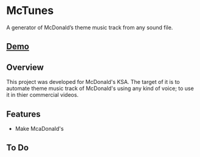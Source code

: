 # McTunes
A generator of McDonald’s theme music track from any sound file.
## [Demo](https://mctunes.netlify.app)
## Overview
This project was developed for McDonald's KSA. The target of it is to automate theme music track of McDonald's using any kind of voice; to use it in thier commercial videos.
## Features
- Make McaDonald's 
## To Do


